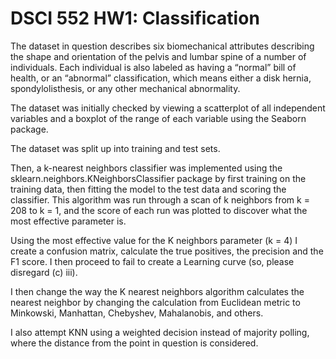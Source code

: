 # DSCI 552 HW1: Classification
The dataset in question describes six biomechanical attributes describing the shape and orientation of the pelvis and lumbar spine of a number of individuals. Each individual is also labeled as having a “normal” bill of health, or an “abnormal” classification, which means either a disk hernia, spondylolisthesis, or any other mechanical abnormality.

The dataset was initially checked by viewing a scatterplot of all independent variables and a boxplot of the range of each variable using the Seaborn package.

The dataset was split up into training and test sets.

Then, a k-nearest neighbors classifier was implemented using the sklearn.neighbors.KNeighborsClassifier package by first training on the training data, then fitting the model to the test data and scoring the classifier. This algorithm was run through a scan of k neighbors from k = 208 to k = 1, and the score of each run was plotted to discover what the most effective parameter is.

Using the most effective value for the K neighbors parameter (k = 4) I create a confusion matrix, calculate the true positives, the precision and the F1 score. I then proceed to fail to create a Learning curve (so, please disregard (c) iii).

I then change the way the K nearest neighbors algorithm calculates the nearest neighbor by changing the calculation from Euclidean metric to Minkowski, Manhattan, Chebyshev, Mahalanobis, and others.

I also attempt KNN using a weighted decision instead of majority polling, where the distance from the point in question is considered.
